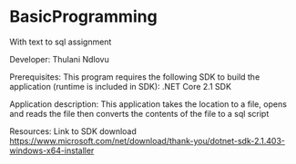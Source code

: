 # BasicProgramming
With text to sql assignment 

Developer: Thulani Ndlovu

Prerequisites: 
This program requires the following SDK to build the application (runtime is included in SDK):
.NET Core 2.1 SDK

Application description:
This application takes the location to a file, opens and reads the file then converts the contents of the file to a sql script

Resources:
Link to SDK download
https://www.microsoft.com/net/download/thank-you/dotnet-sdk-2.1.403-windows-x64-installer
